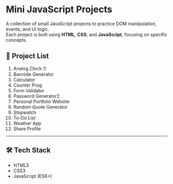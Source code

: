 # Mini JavaScript Projects

A collection of small JavaScript projects to practice DOM manipulation, events, and UI logic.  
Each project is built using **HTML**, **CSS**, and **JavaScript**, focusing on specific concepts.

## 📂 Project List

1. Analog Clock ⏰
2. Barcode Generator
3. Calculator
4. Counter Prog
5. Form Validator
6. Password Generator2
7. Personal Portfolio Website
8. Random Quote Generator
9. Stopwatch
10. To-Do List
11. Weather App
12. Share Profile

---

## 🛠 Tech Stack

- HTML5
- CSS3
- JavaScript (ES6+)
